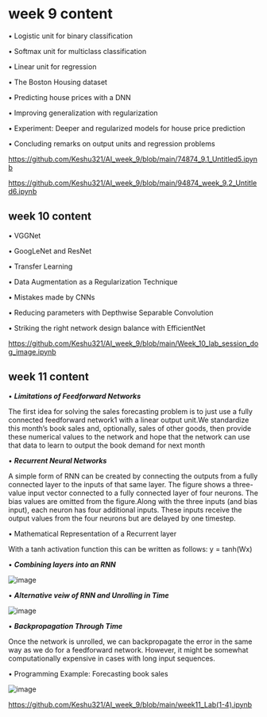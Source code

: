 # week 9 content 

• Logistic unit for binary classification

• Softmax unit for multiclass classification

• Linear unit for regression

• The Boston Housing dataset

• Predicting house prices with a DNN

• Improving generalization with regularization

• Experiment: Deeper and regularized models for house
price prediction

• Concluding remarks on output units and regression
problems

https://github.com/Keshu321/AI_week_9/blob/main/74874_9.1_Untitled5.ipynb

https://github.com/Keshu321/AI_week_9/blob/main/94874_week_9.2_Untitled6.ipynb

## week 10 content 

• VGGNet

• GoogLeNet and ResNet

• Transfer Learning

• Data Augmentation as a Regularization Technique

• Mistakes made by CNNs

• Reducing parameters with Depthwise Separable Convolution

• Striking the right network design balance with EfficientNet

https://github.com/Keshu321/AI_week_9/blob/main/Week_10_lab_session_dog_image.ipynb

## week 11 content 

• ***Limitations of Feedforward Networks***

The first idea for solving the sales forecasting problem is to just use a fully
connected feedforward network1 with a linear output unit.We standardize this
month’s book sales and, optionally, sales of other goods, then provide these
numerical values to the network and hope that the network can use that data to
learn to output the book demand for next month

• ***Recurrent Neural Networks***

A simple form of RNN can be created by connecting the outputs from a fully
connected layer to the inputs of that same layer. The
figure shows a three-value input vector connected to a fully connected layer of
four neurons. The bias values are omitted from the figure.Along with the three
inputs (and bias input), each neuron has four additional inputs. These inputs
receive the output values from the four neurons but are delayed by one
timestep.


• Mathematical Representation of a Recurrent layer

With a tanh activation function this can be written as follows:
y = tanh(Wx)

• ***Combining layers into an RNN***

![image](https://user-images.githubusercontent.com/92859942/200756273-23a25f26-412d-46ca-862b-4344ff66cb97.png)


• ***Alternative veiw of RNN and Unrolling in Time***

![image](https://user-images.githubusercontent.com/92859942/200756389-cb0027a6-ea7f-446f-bb06-386166798eab.png)


• ***Backpropagation Through Time***

Once the network is unrolled, we can backpropagate the error in the
same way as we do for a feedforward network. However, it might be
somewhat computationally expensive in cases with long input sequences.

• Programming Example: Forecasting book sales

![image](https://user-images.githubusercontent.com/92859942/200756155-7e2dc181-e34a-4bce-bcd9-0cd9164a8aae.png)


https://github.com/Keshu321/AI_week_9/blob/main/week11_Lab(1-4).ipynb


